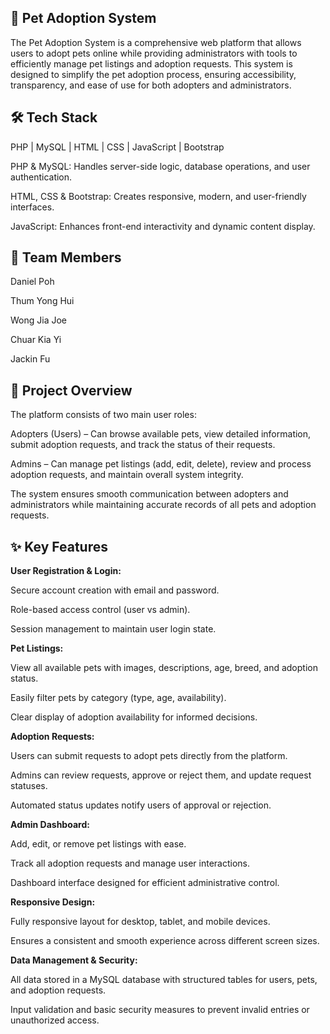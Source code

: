 ## 🐾 Pet Adoption System

The Pet Adoption System is a comprehensive web platform that allows users to adopt pets online while providing administrators with tools to efficiently manage pet listings and adoption requests. This system is designed to simplify the pet adoption process, ensuring accessibility, transparency, and ease of use for both adopters and administrators.

## 🛠 Tech Stack

PHP | MySQL | HTML | CSS | JavaScript | Bootstrap

PHP & MySQL: Handles server-side logic, database operations, and user authentication.

HTML, CSS & Bootstrap: Creates responsive, modern, and user-friendly interfaces.

JavaScript: Enhances front-end interactivity and dynamic content display.

## 👥 Team Members

Daniel Poh

Thum Yong Hui

Wong Jia Joe

Chuar Kia Yi

Jackin Fu

## 📌 Project Overview

The platform consists of two main user roles:

Adopters (Users) – Can browse available pets, view detailed information, submit adoption requests, and track the status of their requests.

Admins – Can manage pet listings (add, edit, delete), review and process adoption requests, and maintain overall system integrity.

The system ensures smooth communication between adopters and administrators while maintaining accurate records of all pets and adoption requests.

## ✨ Key Features

**User Registration & Login:**

Secure account creation with email and password.

Role-based access control (user vs admin).

Session management to maintain user login state.

**Pet Listings:**

View all available pets with images, descriptions, age, breed, and adoption status.

Easily filter pets by category (type, age, availability).

Clear display of adoption availability for informed decisions.

**Adoption Requests:**

Users can submit requests to adopt pets directly from the platform.

Admins can review requests, approve or reject them, and update request statuses.

Automated status updates notify users of approval or rejection.

**Admin Dashboard:**

Add, edit, or remove pet listings with ease.

Track all adoption requests and manage user interactions.

Dashboard interface designed for efficient administrative control.

**Responsive Design:**

Fully responsive layout for desktop, tablet, and mobile devices.

Ensures a consistent and smooth experience across different screen sizes.

**Data Management & Security:**

All data stored in a MySQL database with structured tables for users, pets, and adoption requests.

Input validation and basic security measures to prevent invalid entries or unauthorized access.
